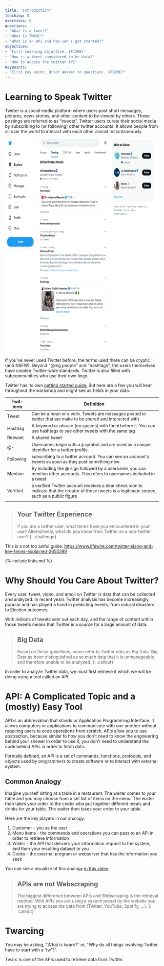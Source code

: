 ```yaml
---
title: "Introduction"
teaching: 0
exercises: 0
questions:
- "What is a tweet?"
- "What is TWARC?"
- "What is an API and how can I get started?"
objectives:
- "First learning objective. (FIXME)"
- "How is a tweet considered to be data?"
- "How to access the twitter API"
keypoints:
- "First key point. Brief Answer to questions. (FIXME)"
---
```


# Learning to Speak Twitter

Twitter is a social media platform where users post short messages, pictures, news stories, and other content to be viewed by others. These postings are referred to as "tweets". Twitter users curate their social media by subscribing to (or following) other twitter accounts. It allows people from all over the world to interact with each other almost instantaneously.

<img src="../fig/twitter.png" alt="Twitter Explore Page" width = "700" height = "700"/>

If you've never used Twitter before, the terms used there can be cryptic (and NSFW). Beyond "@ing people" and "hashtags", the users themselves have created Twitter-wide standards. Twitter is also filled with subcommunities who use their own lingo.

Twitter has its own <a href="https://help.twitter.com/en/resources/twitter-guide/twitter-101/speak-the-language-of-twitter-twitter-help">getting started guide.</a> 
But here are a few you will hear throughout the workshop and might see as fields in your data.  

| Twit-term | Definition |
|-----------|------------|
| Tweet     | Can be a noun or a verb. Tweets are messages posted to twitter that are make to be shared and interacted with |
| Hashtag   | A keyword or phrase (no spaces) with the `#` before it. You can use hashtags to see other tweets with the same tag |
| Retweet   | A shared tweet |
| @-        | Usernames begin with a `@` symbol and are used as a unique identifier for a twitter profile. |
| Following | subscribing to a twitter account. You can see an account's tweets as soon as they post something new|
| Mention   | By including the @ sign followed by a username, you can mention other accounts. This refers to usernames included in a tweet |
| Verified  | a verified Twitter account receives a blue check icon to indicate that the creator of these tweets is a legitimate source, such as a public figure |
     | 


> ## Your Twitter Experience
> If you are a twitter user, what terms have you encountered in your use?
> Alternatively, what do you know from Twitter as a non-twitter user?
{: .challenge}

This is a not too awful guide:
https://www.lifewire.com/twitter-slang-and-key-terms-explained-2655399

{% include links.md %}

# Why Should You Care About Twitter?

Every user, tweet, video, and emoji on Twitter is data that can be collected and analyzed. In recent years Twitter analysis has become increasingly popular and has played a hand in predicting events, from natural disasters to Election outcomes.

With millions of tweets sent out each day, and the range of content within those tweets means that Twitter is a source for a large amount of data.

> ## Big Data
>  Based on these guidelines, some refer to Twitter data as Big Data. Big Data as been distinguished as so much data that it is unmanageable, and therefore unable
>  to be analyzed.
{: .callout}

In order to analyze Twitter data, we must first retrieve it which we will be doing using a tool called an API.

# API: A Complicated Topic and a (mostly) Easy Tool

API is an abbreviation that stands or Application Programming Interface. It allows computers or applications to communicate with one another without requiring users to code operations from scratch. APIs allow you to use abstraction, because similar to how you don't need to know the engineering behind your shower in order to use it, you don't need to understand the code behind APIs in order to fetch data.

Formally defined, an API is a set of commands, functions, protocols, and objects used by programmers to create software or to interact with external system.

## Common Analogy

Imagine yourself sitting at a table in a restaurant. The waiter comes to your table and you may choose from a set list of items on the menu. The waiter then takes your order to the cooks who put together different meals and drinks for your table. The waiter then takes your order to your table.

Here are the key players in our analogy:
1. Customer - you as the user
2. Menu items - the commands and operations you can pass to an API in order to retrieve information
3. Waiter - the API that delivers your information request to the system, and then your resulting dataset to you
4. Cooks - the external program or webserver that has the information you seek

You can see a visualize of this analogy <a href="https://www.mulesoft.com/resources/api/what-is-an-api">in this video</a>.

> ## APIs are not Webscraping
> The biggest difference between APIs and Webscraping is the retrieval method. With APIs you are using a system preset by the website you are trying to access the data
> from (Twitter, YouTube, Spotify, ...).
{: .callout}


# Twarcing

You may be asking, "What is twarc?" or, "Why do all things involving Twitter have to start with a 'tw'?".

Twarc is one of the APIs used to retrieve data from Twitter.
